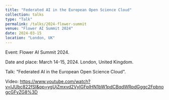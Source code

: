 ```yaml
---
title: "Federated AI in the European Open Science Cloud"
collection: talks
type: "Talk"
permalink: /talks/2024-flower-summit
venue: "Flower AI Summit 2024"
date: 2024-03-15
location: "London, UK"
---
```


Event: Flower AI Summit 2024. 

Date and place: March 14-15, 2024. London, United Kingdom.

Talk: "Federated AI in the European Open Science Cloud". 

Video: https://www.youtube.com/watch?v=lJUbc822fSI&pp=ygUjZmxvd2VyIGFpIHN1bW1pdCBqdWRpdGggc2FpbnogcGFyZG8%3D
